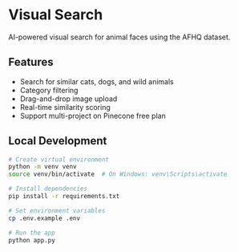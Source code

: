 # Visual Search

AI-powered visual search for animal faces using the AFHQ dataset.

## Features

- Search for similar cats, dogs, and wild animals
- Category filtering
- Drag-and-drop image upload
- Real-time similarity scoring
- Support multi-project on Pinecone free plan

## Local Development

```bash
# Create virtual environment
python -m venv venv
source venv/bin/activate  # On Windows: venv\Scripts\activate

# Install dependencies
pip install -r requirements.txt

# Set environment variables
cp .env.example .env

# Run the app
python app.py